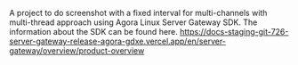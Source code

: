 A project to do screenshot with a fixed interval for multi-channels with multi-thread approach using Agora Linux Server Gateway SDK.
The information about the SDK can be found here. https://docs-staging-git-726-server-gateway-release-agora-gdxe.vercel.app/en/server-gateway/overview/product-overview
